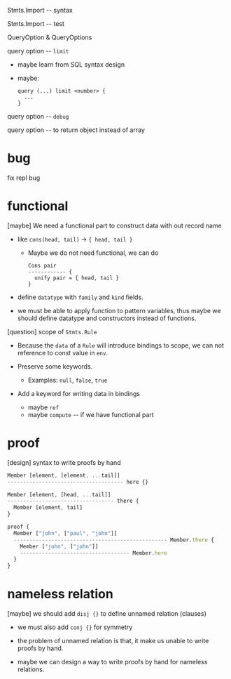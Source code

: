 Stmts.Import -- syntax

Stmts.Import -- test

QueryOption & QueryOptions

query option -- `limit`

- maybe learn from SQL syntax design

- maybe:

  ```
  query (...) limit <number> {
    ...
  }
  ```

query option -- `debug`

query option -- to return object instead of array

# bug

fix repl bug

# functional

[maybe] We need a functional part to construct data with out record name

- like `cons(head, tail)` -> `{ head, tail }`

  - Maybe we do not need functional, we can do

    ```
    Cons pair
    ------------ {
      unify pair = { head, tail }
    }
    ```

- define `datatype` with `family` and `kind` fields.

- we must be able to apply function to pattern variables,
  thus maybe we should define datatype and constructors instead of functions.

[question] scope of `Stmts.Rule`

- Because the `data` of a `Rule` will introduce bindings to scope,
  we can not reference to const value in `env`.

- Preserve some keywords.

  - Examples: `null`, `false`, `true`

- Add a keyword for writing data in bindings

  - maybe `ref`
  - maybe `compute` -- if we have functional part

# proof

[design] syntax to write proofs by hand

```ts
Member [element, [element, ...tail]]
------------------------------------- here {}

Member [element, [head, ...tail]]
---------------------------------- there {
  Member [element, tail]
}

proof {
  Member ["john", ["paul", "john"]]
  ------------------------------------------------- Member.there {
    Member ["john", ["john"]]
    ----------------------------------- Member.here
  }
}
```

# nameless relation

[maybe] we should add `disj {}` to define unnamed relation (clauses)

- we must also add `conj {}` for symmetry

- the problem of unnamed relation is that, it make us unable to write proofs by hand.

- maybe we can design a way to write proofs by hand for nameless relations.
